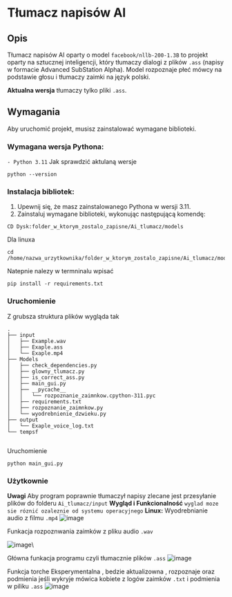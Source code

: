 # Tłumacz napisów AI

## Opis
Tłumacz napisów AI oparty o model `facebook/nllb-200-1.3B` to projekt oparty na sztucznej inteligencji, który tłumaczy dialogi z plików `.ass` (napisy w formacie Advanced SubStation Alpha). Model rozpoznaje płeć mówcy na podstawie głosu i tłumaczy zaimki na język polski.

**Aktualna wersja** tłumaczy tylko pliki `.ass`.

## Wymagania

Aby uruchomić projekt, musisz zainstalować wymagane biblioteki.

### Wymagana wersja Pythona:
`- Python 3.11`
Jak sprawdzić aktulaną wersje 
```Terminal
python --version
```

### Instalacja bibliotek:

1. Upewnij się, że masz zainstalowanego Pythona w wersji 3.11.
2. Zainstaluj wymagane biblioteki, wykonując następującą komendę:


```Termnial windows 🪟
CD Dysk:folder_w_ktorym_zostalo_zapisne/Ai_tlumacz/models
```

Dla linuxa
```Termnial linux 
cd /home/nazwa_urzytkownika/folder_w_ktorym_zostalo_zapisne/Ai_tlumacz/models
```

Natepnie nalezy w termninalu wpisać 
```Termnial
pip install -r requirements.txt
```


### Uruchomienie
Z grubsza struktura plików wygląda tak 
```Struktura Plików
.
├── input
│   ├── Example.wav
│   ├── Exaple.ass
│   └── Exaple.mp4
├── Models
│   ├── check_dependencies.py
│   ├── glowny_tlumacz.py
│   ├── is_correct_ass.py
│   ├── main_gui.py
│   ├── __pycache__
│   │   └── rozpoznanie_zaimnkow.cpython-311.pyc
│   ├── requirements.txt
│   ├── rozpoznanie_zaimnkow.py
│   └── wyodrebnienie_dzwieku.py
├── output
│   └── Exaple_voice_log.txt
└── tempsf


```
Uruchomienie
```Termnial
python main_gui.py
```


### Użytkownie 
**Uwagi**
Aby program poprawnie tłumaczył napisy zlecane jest przesyłanie plików do folderu `Ai_tlumacz/input`
**Wygląd i Funkcionalność**
`wyglad moze sie róznić ozaleznie od systemu operacyjnego`
**Linux:**
Wyodrebnianie audio z filmu `.mp4`
![image](https://github.com/user-attachments/assets/c03c6a58-41eb-4ce2-a743-c53c1088ab7c)

Funkacja rozpoznwania zaimków z pliku audio `.wav `

![image](https://github.com/user-attachments/assets/8d3c5820-c8d7-4886-ad7e-a50a311c881b)\

Główna funkacja programu czyli tłumacznie plików `.ass`
![image](https://github.com/user-attachments/assets/1f947924-f36f-40ef-9553-820b2df7abdf)

Funkcja torche Eksperymentalna , bedzie aktualizowna , rozpoznaje oraz podmienia jeśli wykryje mówica kobiete z logów zaimków `.txt` i podmienia w piliku `.ass`
![image](https://github.com/user-attachments/assets/b4bf9c7e-b88f-43a9-b578-e5cce13983b0)






